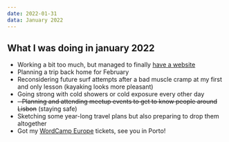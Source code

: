 ```yaml
---
date: 2022-01-31
data: January 2022
---
```


## What I was doing in january 2022

- Working a bit too much, but managed to finally [have a website](https://websquad.ro/)
- Planning a trip back home for February
- Reconsidering future surf attempts after a bad muscle cramp at my first and only lesson (kayaking looks more pleasant)
- Going strong with cold showers or cold exposure every other day
- ~~- Planning and attending meetup events to get to know people around Lisbon~~ (staying safe)
- Sketching some year-long travel plans but also preparing to drop them altogether
- Got my [WordCamp Europe](https://europe.wordcamp.org/2022/) tickets, see you in Porto!

